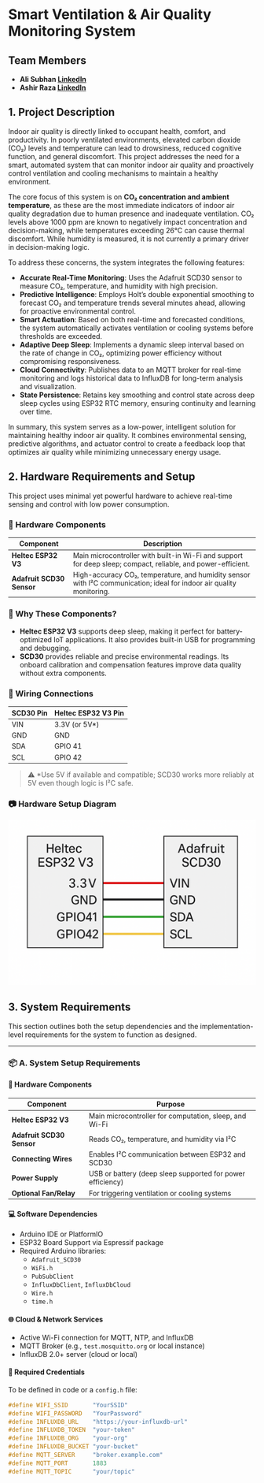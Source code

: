 # Smart Ventilation & Air Quality Monitoring System  

## Team Members  
- **Ali Subhan [LinkedIn](https://www.linkedin.com/in/ali5341/)**  
- **Ashir Raza [LinkedIn](https://www.linkedin.com/in/ashir-raza7890/)**

## 1. Project Description

Indoor air quality is directly linked to occupant health, comfort, and productivity. In poorly ventilated environments, elevated carbon dioxide (CO₂) levels and temperature can lead to drowsiness, reduced cognitive function, and general discomfort. This project addresses the need for a smart, automated system that can monitor indoor air quality and proactively control ventilation and cooling mechanisms to maintain a healthy environment.

The core focus of this system is on **CO₂ concentration and ambient temperature**, as these are the most immediate indicators of indoor air quality degradation due to human presence and inadequate ventilation. CO₂ levels above 1000 ppm are known to negatively impact concentration and decision-making, while temperatures exceeding 26°C can cause thermal discomfort. While humidity is measured, it is not currently a primary driver in decision-making logic.

To address these concerns, the system integrates the following features:

- **Accurate Real-Time Monitoring**: Uses the Adafruit SCD30 sensor to measure CO₂, temperature, and humidity with high precision.
- **Predictive Intelligence**: Employs Holt’s double exponential smoothing to forecast CO₂ and temperature trends several minutes ahead, allowing for proactive environmental control.
- **Smart Actuation**: Based on both real-time and forecasted conditions, the system automatically activates ventilation or cooling systems before thresholds are exceeded.
- **Adaptive Deep Sleep**: Implements a dynamic sleep interval based on the rate of change in CO₂, optimizing power efficiency without compromising responsiveness.
- **Cloud Connectivity**: Publishes data to an MQTT broker for real-time monitoring and logs historical data to InfluxDB for long-term analysis and visualization.
- **State Persistence**: Retains key smoothing and control state across deep sleep cycles using ESP32 RTC memory, ensuring continuity and learning over time.

In summary, this system serves as a low-power, intelligent solution for maintaining healthy indoor air quality. It combines environmental sensing, predictive algorithms, and actuator control to create a feedback loop that optimizes air quality while minimizing unnecessary energy usage.

## 2. Hardware Requirements and Setup

This project uses minimal yet powerful hardware to achieve real-time sensing and control with low power consumption.

### 🔧 Hardware Components

| Component       | Description |
|----------------|-------------|
| **Heltec ESP32 V3** | Main microcontroller with built-in Wi-Fi and support for deep sleep; compact, reliable, and power-efficient. |
| **Adafruit SCD30 Sensor** | High-accuracy CO₂, temperature, and humidity sensor with I²C communication; ideal for indoor air quality monitoring. |

### 🔌 Why These Components?

- **Heltec ESP32 V3** supports deep sleep, making it perfect for battery-optimized IoT applications. It also provides built-in USB for programming and debugging.
- **SCD30** provides reliable and precise environmental readings. Its onboard calibration and compensation features improve data quality without extra components.

### 🧰 Wiring Connections

| SCD30 Pin | Heltec ESP32 V3 Pin |
|-----------|---------------------|
| VIN       | 3.3V (or 5V*)        |
| GND       | GND                 |
| SDA       | GPIO 41             |
| SCL       | GPIO 42             |

> ⚠️ *Use 5V if available and compatible; SCD30 works more reliably at 5V even though logic is I²C safe.

### 📷 Hardware Setup Diagram

![Hardware Setup](hardware_setup.png)

## 3. System Requirements

This section outlines both the setup dependencies and the implementation-level requirements for the system to function as designed.

---

### 📦 A. System Setup Requirements

#### 🔧 Hardware Components

| Component               | Purpose                                                     |
|------------------------|--------------------------------------------------------------|
| **Heltec ESP32 V3**     | Main microcontroller for computation, sleep, and Wi-Fi       |
| **Adafruit SCD30 Sensor** | Reads CO₂, temperature, and humidity via I²C                 |
| **Connecting Wires**    | Enables I²C communication between ESP32 and SCD30            |
| **Power Supply**        | USB or battery (deep sleep supported for power efficiency)   |
| **Optional Fan/Relay**  | For triggering ventilation or cooling systems                |

#### 💻 Software Dependencies

- Arduino IDE or PlatformIO
- ESP32 Board Support via Espressif package
- Required Arduino libraries:
  - `Adafruit_SCD30`
  - `WiFi.h`
  - `PubSubClient`
  - `InfluxDbClient`, `InfluxDbCloud`
  - `Wire.h`
  - `time.h`

#### 🌐 Cloud & Network Services

- Active Wi-Fi connection for MQTT, NTP, and InfluxDB
- MQTT Broker (e.g., `test.mosquitto.org` or local instance)
- InfluxDB 2.0+ server (cloud or local)

#### 🔐 Required Credentials

To be defined in code or a `config.h` file:
```cpp
#define WIFI_SSID       "YourSSID"
#define WIFI_PASSWORD   "YourPassword"
#define INFLUXDB_URL    "https://your-influxdb-url"
#define INFLUXDB_TOKEN  "your-token"
#define INFLUXDB_ORG    "your-org"
#define INFLUXDB_BUCKET "your-bucket"
#define MQTT_SERVER     "broker.example.com"
#define MQTT_PORT       1883
#define MQTT_TOPIC      "your/topic"
